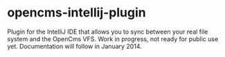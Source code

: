 opencms-intellij-plugin
=======================

Plugin for the IntelliJ IDE that allows you to sync between your real file system and the OpenCms VFS. 
Work in progress, not ready for public use yet. Documentation will follow in January 2014.
